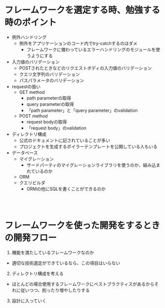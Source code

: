 # フレームワークを選定する時、勉強する時のポイント
- 例外ハンドリング
  - 例外をアプリケーションのコード内でtry-catchするのはダメ
    - フレームワークに備わっているエラーハンドリングのモジュールを使うようにする
- 入力値のバリデーション
  - POSTされたときなどのリクエストボディの入力値のバリデーション
  - クエリ文字列のバリデーション
  - パスパラメータのバリデーション
- requestの扱い
  - GET method
    - path parameterの取得
    - query parameterの取得
    - 「path parameter」と「query parameter」のvalidation
  - POST method
    - request bodyの取得
    - 「request body」のvalidation
- ディレクトリ構成
  - 公式のドキュメントに記されていることが多い
  - プロジェクトを生成するボイラーテンプレートを公開している人もいる
- データベース
  - マイグレーション
    - サードパーティのマイグレーションライブラリを使うのか、組み込まれているのか
  - ORM
  - クエリビルダ
    - ORMの他にSQLを書くことができるのか

<br></br>

# フレームワークを使った開発をするときの開発フロー
1. 機能を満たしているフレームワークなのか
  - 適切な技術選定ができているなら、この項目はいらない
2. ディレクトリ構成を考える
  - ほとんどの場合使用するフレームワークにベストプラクティスがあるからそれに従いつつ、削ったり増やしたりする
3. 設計に入っていく
